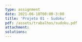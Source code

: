 ```yaml
---
type: assignment
date: 2021-06-18T00:00-3:00
title: 'Projeto 01 - Sudoku'
pdf: /assets/trabalhos/sudoku.pdf
attachment: 
solutions: 
---
```

